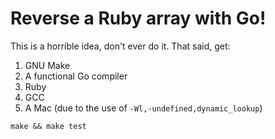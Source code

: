# Reverse a Ruby array with Go!

This is a horrible idea, don't ever do it. That said, get:

1) GNU Make
2) A functional Go compiler
3) Ruby
4) GCC
5) A Mac (due to the use of `-Wl,-undefined,dynamic_lookup`)

```
make && make test
```
